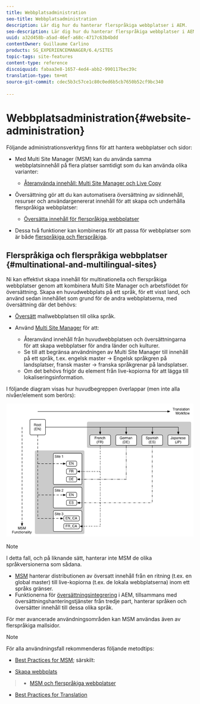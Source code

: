 ```yaml
---
title: Webbplatsadministration
seo-title: Webbplatsadministration
description: Lär dig hur du hanterar flerspråkiga webbplatser i AEM.
seo-description: Lär dig hur du hanterar flerspråkiga webbplatser i AEM.
uuid: a32d458b-a5ad-46ef-a68c-4717c63b4bdd
contentOwner: Guillaume Carlino
products: SG_EXPERIENCEMANAGER/6.4/SITES
topic-tags: site-features
content-type: reference
discoiquuid: fabaa3e8-1657-4ed4-abb2-990117bec39c
translation-type: tm+mt
source-git-commit: cdec5b3c57ce1c80c0ed6b5cb7650b52cf9bc340

---
```



# Webbplatsadministration{#website-administration}

Följande administrationsverktyg finns för att hantera webbplatser och sidor:

* Med Multi Site Manager (MSM) kan du använda samma webbplatsinnehåll på flera platser samtidigt som du kan använda olika varianter:

   * [Återanvända innehåll: Multi Site Manager och Live Copy](/help/sites-administering/msm.md)

* Översättning gör att du kan automatisera översättning av sidinnehåll, resurser och användargenererat innehåll för att skapa och underhålla flerspråkiga webbplatser:

   * [Översätta innehåll för flerspråkiga webbplatser](/help/sites-administering/translation.md)

* Dessa två funktioner kan kombineras för att passa för webbplatser som är både [flerspråkiga och flerspråkiga](#multinational-and-multilingual-sites).

## Flerspråkiga och flerspråkiga webbplatser {#multinational-and-multilingual-sites}

Ni kan effektivt skapa innehåll för multinationella och flerspråkiga webbplatser genom att kombinera Multi Site Manager och arbetsflödet för översättning. Skapa en huvudwebbplats på ett språk, för ett visst land, och använd sedan innehållet som grund för de andra webbplatserna, med översättning där det behövs:

* [Översätt](/help/sites-administering/translation.md) mallwebbplatsen till olika språk.

* Använd [Multi Site Manager](/help/sites-administering/msm.md) för att:

   * Återanvänd innehåll från huvudwebbplatsen och översättningarna för att skapa webbplatser för andra länder och kulturer.
   * Se till att begränsa användningen av Multi Site Manager till innehåll på ett språk, t.ex. engelsk master -> Engelsk språkgren på landsplatser, fransk master -> franska språkgrenar på landsplatser.
   * Om det behövs frigör du element från live-kopiorna för att lägga till lokaliseringsinformation.

I följande diagram visas hur huvudbegreppen överlappar (men inte alla nivåer/element som berörs):

![chlimage_1-71](assets/chlimage_1-71.png)

>[!NOTE]
>
>I detta fall, och på liknande sätt, hanterar inte MSM de olika språkversionerna som sådana.
>
>* [MSM](/help/sites-administering/msm.md) hanterar distributionen av översatt innehåll från en ritning (t.ex. en global master) till live-kopiorna (t.ex. de lokala webbplatserna) inom ett språks gränser.
>* Funktionerna för [översättningsintegrering](/help/sites-administering/translation.md) i AEM, tillsammans med översättningshanteringstjänster från tredje part, hanterar språken och översätter innehåll till dessa olika språk.
>
>
För mer avancerade användningsområden kan MSM användas även av flerspråkiga mallsidor.

>[!NOTE]
>
>För alla användningsfall rekommenderas följande metodtips:
>
>* [Best Practices for MSM](/help/sites-administering/msm-best-practices.md); särskilt:
   >
   >  
* [Skapa webbplats](/help/sites-administering/msm-best-practices.md#create-site)
>  * [MSM och flerspråkiga webbplatser](/help/sites-administering/msm-best-practices.md#msm-and-multilingual-websites)
   >
   >
* [Best Practices for Translation](/help/sites-administering/tc-bp.md)

